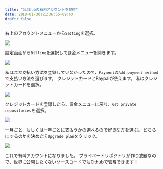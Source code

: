 ```yaml
---
title: "Githubの有料アカウントを取得"
date: 2018-01-30T21:36:55+09:00
draft: false
---
```


右上のアカウントメニューから`Setting`を選択。

![](/2018/01/github1.png)

設定画面から`Billing`を選択して課金メニューを開きます。

![](/2018/01/github2.png)

私はまだ支払い方法を登録していなかったので、`Payment`の`Add payment method`で支払い方法を選びます。
クレジットカードとPaypalが使えます。
私はクレジットカードを選択。

![](/2018/01/github3.png)

クレジットカードを登録したら、課金メニューに戻り、`Get private repositories`を選択。

![](/2018/01/github5.png)

一月ごと、もしくは一年ごとに支払うかの選べるので好きな方を選ぶ。
どちらにするのかを決めたら`Upgrade plan`をクリック。

![](/2018/01/github6.png)

これで有料アカウントになりました。
プライベートリポジトリが作り放題なので、世界に公開したくないソースコードでもGithubで管理できます！